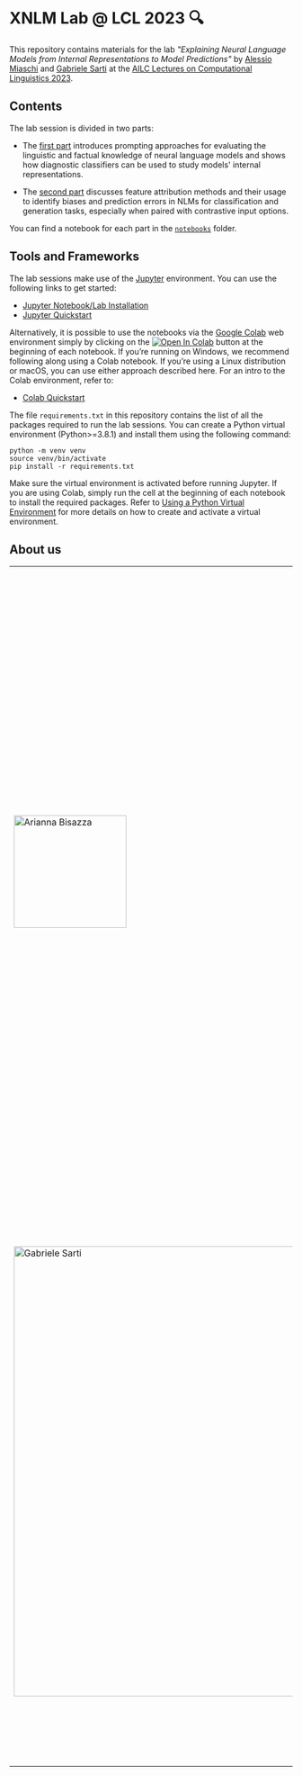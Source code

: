 # XNLM Lab @ LCL 2023 🔍

This repository contains materials for the lab *"Explaining Neural Language Models from Internal Representations to Model Predictions"* by [Alessio Miaschi](https://alemiaschi.github.io/) and [Gabriele Sarti](https://gsarti.com/) at the [AILC Lectures on Computational Linguistics 2023](https://www.ai-lc.it/en/lectures-2/lectures-2023/).

## Contents

The lab session is divided in two parts:

- The [first part](notebooks/1_Prompting_Probing.ipynb) introduces prompting approaches for evaluating the linguistic and factual knowledge of neural language models and shows how diagnostic classifiers can be used to study  models' internal representations.

- The [second part](notebooks/2_Attribution_Contrastive.ipynb) discusses feature attribution methods and their usage to identify biases and prediction errors in NLMs for classification and generation tasks, especially when paired with contrastive input options.

You can find a notebook for each part in the [`notebooks`](notebooks/) folder.

## Tools and Frameworks

The lab sessions make use of the [Jupyter](https://jupyter.org/) environment. You can use the following links to get started:

- [Jupyter Notebook/Lab Installation](https://jupyter.org/install)
- [Jupyter Quickstart](https://docs.jupyter.org/en/latest/running.html)

Alternatively, it is possible to use the notebooks via the [Google Colab](https://colab.research.google.com/) web environment simply by clicking on the [![Open In Colab](https://colab.research.google.com/assets/colab-badge.svg)]() button at the beginning of each notebook. If you’re running on Windows, we recommend following along using a Colab notebook. If you’re using a Linux distribution or macOS, you can use either approach described here. For an intro to the Colab environment, refer to:

- [Colab Quickstart](https://colab.research.google.com/notebooks/intro.ipynb)


The file `requirements.txt` in this repository contains the list of all the packages required to run the lab sessions. You can create a Python virtual environment (Python>=3.8.1) and install them using the following command:


```shell
python -m venv venv
source venv/bin/activate
pip install -r requirements.txt
```

Make sure the virtual environment is activated before running Jupyter. If you are using Colab, simply run the cell at the beginning of each notebook to install the required packages. Refer to [Using a Python Virtual Environment](https://huggingface.co/course/chapter0/1#using-a-python-virtual-environment) for more details on how to create and activate a virtual environment.

## About us

<table>
  <tr>
    <td style="width:100px"><img src="https://www.ai-lc.it/wp-content/uploads/2023/03/Miaschi-200x200.jpg" alt="Arianna Bisazza" style="width:200px"/></td>
      <td>
        <a href="https://alemiaschi.github.io/"><b>Alessio Miaschi</b></a> is a Post Doctoral Researcher at the <a href="http://www.italianlp.it/">ItaliaNLP Lab</a> from the <a href="www.ilc.cnr.it/">Institute for Computational Linguistics “A. Zampolli”</a> (CNR-ILC, Pisa). He received his Ph.D. in Computer Science from the University of Pisa in 2022 with a thesis focused on the definition of techniques for interpreting and understanding the linguistic knowledge implicitly encoded in recent state-of-the-art Neural Language Models. His current research interest mainly focuses on the development and analysis of neural network models for language processing, as well as on the definition of NLP tools for educational applications.
      </td>
  </tr>
  <tr>
    <td style="width:100px"><img src="https://gsarti.com/authors/gsarti/avatar_hu02574c73d8d5cf0c41465216db38be2a_239118_250x250_fill_q90_lanczos_center.jpg" alt="Gabriele Sarti" style="width:800px"/></td>
    <td>
      <a href="https://gsarti.com"><b>Gabriele Sarti</b></a> is a PhD student at the <a href="https://www.rug.nl/research/clcg/research/cl/">Computational Linguistics Group</a> (GroNLP) of the University of Groningen. He is part of the Dutch consortium <a href="https://interpretingdl.github.io/">InDeep</a>, working on interpretability for language generation and neural machine translation. Previously, he worked as a research intern at Amazon Translate NYC, a research scientist at <a href="https://www.aindo.com/">Aindo</a>, and a research assistant at the ItaliaNLP Lab (CNR-ILC, Pisa). His research aims to improve our understanding of generative neural language models’ inner workings, with the ultimate goal of enhancing the controllability and robustness of these systems in human-AI interactions.
    </td>
  </tr>
</table>